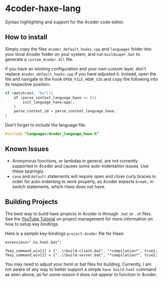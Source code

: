 # 4coder-haxe-lang
Syntax highlighting and support for the 4coder code editor.

## How to install
Simply copy the files `4coder_default_hooks.cpp` and `languages` folder into your local 4coder folder on your system, and run `buildsuper.bat` to generate a `custom_4coder.dll` file.

If you have an existing configuration and your own custom layer, don't replace `4coder_default_hooks.cpp` if you have adjusted it. Instead, open the file and navigate to the hook `OPEN_FILE_HOOK_SIG` and copy the following into its respective position:

```cpp
if (match(ext, "hx")){
    if (parse_context_language_haxe == 0){
        init_language_haxe(app);
    }
    parse_context_id = parse_context_language_haxe;
}
```

Don't forget to include the language file:

```cpp
#include "languages/4coder_language_haxe.h"
```

## Known Issues

 * Anonymous functions, or lambdas in general, are not currently supported in 4coder and causes some auto-indentation issues. Use these sparingly.
 * `case` and `default` statements will require open and close curly braces in order for auto-indenting to work properly, as 4coder expects `break;` in switch statements, which Haxe does not have.

## Building Projects
The best way to build haxe projects in 4coder is through `.bat` or `.sh` files. See the [YouTube Tutorial](https://www.youtube.com/watch?v=iZLtS3IoatE) on project management for more information on how to setup key bindings.

Here is a sample key-bindings `project.4coder` file for Haxe:

```
extensions=".hx.hxml.bat";

fkey_command_win[1] = {"..\\build-client.bat", "*compilation*", true};
fkey_command_win[2] = {"..\\build-server.bat", "*compilation*", true};
```

You may need to adjust your hxml or bat files for building. Currently, I am not aware of any way to better support a simple `haxe build.hxml` command as seen above, as for some reason it does not appear to function in 4coder.